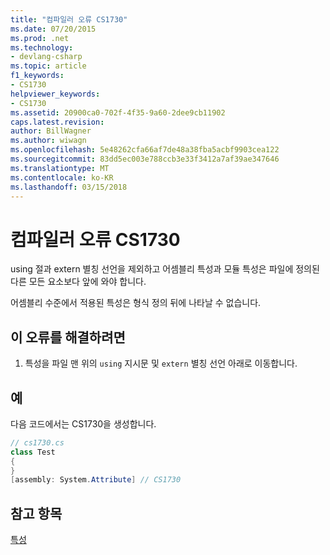 ```yaml
---
title: "컴파일러 오류 CS1730"
ms.date: 07/20/2015
ms.prod: .net
ms.technology:
- devlang-csharp
ms.topic: article
f1_keywords:
- CS1730
helpviewer_keywords:
- CS1730
ms.assetid: 20900ca0-702f-4f35-9a60-2dee9cb11902
caps.latest.revision: 
author: BillWagner
ms.author: wiwagn
ms.openlocfilehash: 5e48262cfa66af7de48a38fba5acbf9903cea122
ms.sourcegitcommit: 83dd5ec003e788ccb3e33f3412a7af39ae347646
ms.translationtype: MT
ms.contentlocale: ko-KR
ms.lasthandoff: 03/15/2018
---
```

# <a name="compiler-error-cs1730"></a>컴파일러 오류 CS1730
using 절과 extern 별칭 선언을 제외하고 어셈블리 특성과 모듈 특성은 파일에 정의된 다른 모든 요소보다 앞에 와야 합니다.  
  
 어셈블리 수준에서 적용된 특성은 형식 정의 뒤에 나타날 수 없습니다.  
  
## <a name="to-correct-this-error"></a>이 오류를 해결하려면  
  
1.  특성을 파일 맨 위의 `using` 지시문 및 `extern` 별칭 선언 아래로 이동합니다.  
  
## <a name="example"></a>예  
 다음 코드에서는 CS1730을 생성합니다.  
  
```csharp  
// cs1730.cs  
class Test  
{  
}  
[assembly: System.Attribute] // CS1730  
```  
  
## <a name="see-also"></a>참고 항목  
 [특성](../../csharp/programming-guide/concepts/attributes/index.md)
